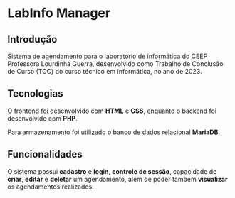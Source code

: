 # LabInfo Manager

## Introdução

Sistema de agendamento para o laboratório de informática do CEEP Professora Lourdinha Guerra, desenvolvido como Trabalho de Conclusão de Curso (TCC) do curso técnico em informática, no ano de 2023.

## Tecnologias

O frontend foi desenvolvido com **HTML** e **CSS**, enquanto o backend foi desenvolvido com **PHP**.

Para armazenamento foi utilizado o banco de dados relacional **MariaDB**.

## Funcionalidades

O sistema possui **cadastro** e **login**, **controle de sessão**, capacidade de **criar**, **editar** e **deletar** um agendamento, além de poder também **visualizar** os agendamentos realizados.
